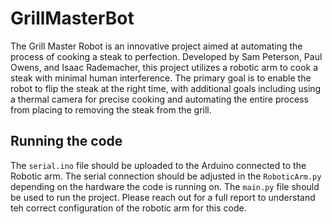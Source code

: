 # GrillMasterBot
The Grill Master Robot is an innovative project aimed at automating the process of cooking a steak to perfection. Developed by Sam Peterson, Paul Owens, and Isaac Rademacher, this project utilizes a robotic arm to cook a steak with minimal human interference. The primary goal is to enable the robot to flip the steak at the right time, with additional goals including using a thermal camera for precise cooking and automating the entire process from placing to removing the steak from the grill.

## Running the code
The `serial.ino` file should be uploaded to the Arduino connected to the Robotic arm.  The serial connection should be adjusted in the `RoboticArm.py` depending on the hardware the code is running on.  The `main.py` file should be used to run the project.  Please reach out for a full report to understand teh correct configuration of the robotic arm for this code.
